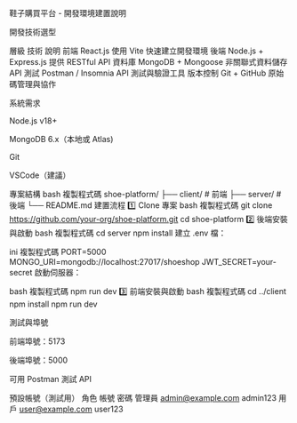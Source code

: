 鞋子購買平台 - 開發環境建置說明

開發技術選型

層級	技術	說明
前端	React.js	使用 Vite 快速建立開發環境
後端	Node.js + Express.js	提供 RESTful API
資料庫	MongoDB + Mongoose	非關聯式資料儲存
API 測試	Postman / Insomnia	API 測試與驗證工具
版本控制	Git + GitHub	原始碼管理與協作

系統需求

Node.js v18+

MongoDB 6.x（本地或 Atlas)

Git

VSCode（建議）

專案結構
bash
複製程式碼
shoe-platform/
├── client/    # 前端
├── server/    # 後端
└── README.md
 建置流程
1️⃣ Clone 專案
bash
複製程式碼
git clone https://github.com/your-org/shoe-platform.git
cd shoe-platform
2️⃣ 後端安裝與啟動
bash
複製程式碼
cd server
npm install
建立 .env 檔：

ini
複製程式碼
PORT=5000
MONGO_URI=mongodb://localhost:27017/shoeshop
JWT_SECRET=your-secret
啟動伺服器：

bash
複製程式碼
npm run dev
3️⃣ 前端安裝與啟動
bash
複製程式碼
cd ../client
npm install
npm run dev

測試與埠號

前端埠號：5173

後端埠號：5000

可用 Postman 測試 API

預設帳號（測試用）
角色	帳號	密碼
管理員	admin@example.com	admin123
用戶	user@example.com	user123
